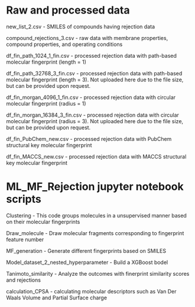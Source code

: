 # Raw and processed data

new_list_2.csv - SMILES of compounds having rejection data

compound_rejections_3.csv - raw data with membrane properties, compound properties, and operating conditions

df_fin_path_1024_1_fin.csv - processed rejection data with path-based molecular fingerprint (length = 1)

df_fin_path_32768_3_fin.csv - processed rejection data with path-based molecular fingerprint (length = 3). Not uploaded here due to the file size, but can be provided upon request.

df_fin_morgan_4096_1_fin.csv - processed rejection data with circular molecular fingerprint (radius = 1)

df_fin_morgan_16384_3_fin.csv - processed rejection data with circular molecular fingerprint (radius = 3). Not uploaded here due to the file size, but can be provided upon request.

df_fin_PubChem_new.csv - processed rejection data with PubChem structural key molecular fingerprint

df_fin_MACCS_new.csv - processed rejection data with MACCS structural key molecular fingerprint


# ML_MF_Rejection jupyter notebook scripts

Clustering - This code groups molecules in a unsupervised manner based on their molecular fingerprints

Draw_molecule - Draw molecular fragments corresponding to fingerprint feature number

MF_generation - Generate different fingerprints based on SMILES

Model_dataset_2_nested_hyperparameter - Build a XGBoost bodel

Tanimoto_similarity - Analyze the outcomes with finerprint similarity scores and rejections

calculation_CPSA - calculating molecular descriptors such as Van Der Waals Volume and Partial Surface charge
